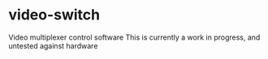 # video-switch
Video multiplexer control software
This is currently a work in progress, and untested against hardware

